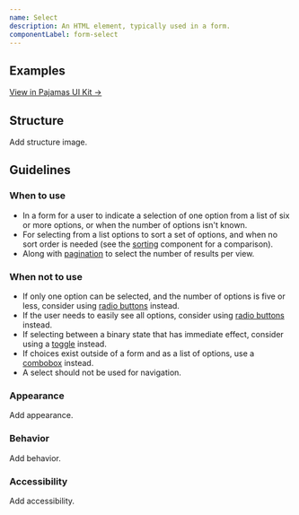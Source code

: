```yaml
---
name: Select
description: An HTML element, typically used in a form.
componentLabel: form-select
---
```


## Examples

<story-viewer component="base-form-form-select" title="Select"></story-viewer>

[View in Pajamas UI Kit →](https://www.figma.com/file/qEddyqCrI7kPSBjGmwkZzQ/%F0%9F%93%99-Component-library?type=design&node-id=49840-75722&mode=dev)

## Structure

<todo>Add structure image.</todo>

## Guidelines

### When to use

- In a form for a user to indicate a selection of one option from a list of six or more options, or when the number of options isn't known.
- For selecting from a list options to sort a set of options, and when no sort order is needed (see the [sorting](/components/sorting) component for a comparison).
- Along with [pagination](/components/pagination) to select the number of results per view.

### When not to use

- If only one option can be selected, and the number of options is five or less, consider using [radio buttons](/components/radio-button) instead.
- If the user needs to easily see all options, consider using [radio buttons](/components/radio-button) instead.
- If selecting between a binary state that has immediate effect, consider using a [toggle](/components/toggle) instead.
- If choices exist outside of a form and as a list of options, use a [combobox](/components/dropdown-combobox) instead.
- A select should not be used for navigation.

### Appearance

<todo>Add appearance.</todo>

### Behavior

<todo>Add behavior.</todo>

### Accessibility

<todo>Add accessibility.</todo>
